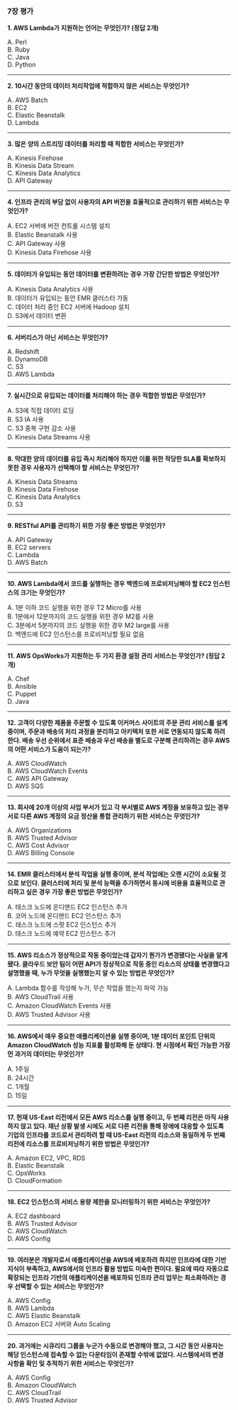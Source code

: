 ### 7장 평가

**1. AWS Lambda가 지원하는 언어는 무엇인가? (정답 2개)**

A. Perl  
B. Ruby  
C. Java  
D. Python

---

**2. 10시간 동안의 데이터 처리작업에 적합하지 않은 서비스는 무엇인가?**

A. AWS Batch  
B. EC2  
C. Elastic Beanstalk  
D. Lambda

---

**3. 많은 양의 스트리밍 데이터를 처리할 때 적합한 서비스는 무엇인가?**

A. Kinesis Firehose  
B. Kinesis Data Stream  
C. Kinesis Data Analytics  
D. API Gateway

---

**4. 인프라 관리의 부담 없이 사용자의 API 버전을 효율적으로 관리하기 위한 서비스는 무엇인가?**

A. EC2 서버에 버전 컨트롤 시스템 설치  
B. Elastic Beanstalk 사용  
C. API Gateway 사용  
D. Kinesis Data Firehose 사용

---

**5. 데이터가 유입되는 동안 데이터를 변환하려는 경우 가장 간단한 방법은 무엇인가?**

A. Kinesis Data Analytics 사용  
B. 데이터가 유입되는 동안 EMR 클러스터 가동  
C. 데이터 처리 중인 EC2 서버에 Hadoop 설치  
D. S3에서 데이터 변환

---

**6. 서버리스가 아닌 서비스는 무엇인가?**

A. Redshift  
B. DynamoDB  
C. S3  
D. AWS Lambda

---

**7. 실시간으로 유입되는 데이터를 처리해야 하는 경우 적합한 방법은 무엇인가?**

A. S3에 직접 데이터 로딩  
B. S3 IA 사용  
C. S3 중복 구현 감소 사용  
D. Kinesis Data Streams 사용

---

**8. 막대한 양의 데이터를 유입 즉시 처리해야 하지만 이를 위한 적당한 SLA를 확보하지 못한 경우 사용자가 선택해야 할 서비스는 무엇인가?**

A. Kinesis Data Streams  
B. Kinesis Data Firehose  
C. Kinesis Data Analytics  
D. S3

---

**9. RESTful API를 관리하기 위한 가장 좋은 방법은 무엇인가?**

A. API Gateway  
B. EC2 servers  
C. Lambda  
D. AWS Batch

---

**10. AWS Lambda에서 코드를 실행하는 경우 백엔드에 프로비저닝해야 할 EC2 인스턴스의 크기는 무엇인가?**

A. 1분 이하 코드 실행을 위한 경우 T2 Micro를 사용  
B. 1분에서 12분까지의 코드 실행을 위한 경우 M2를 사용  
C. 3분에서 5분까지의 코드 실행을 위한 경우 M2 large를 사용  
D. 백엔드에 EC2 인스턴스를 프로비저닝할 필요 없음

---

**11. AWS OpsWorks가 지원하는 두 가지 환경 설정 관리 서비스는 무엇인가? (정답 2개)**

A. Chef  
B. Ansible  
C. Puppet  
D. Java

---

**12. 고객이 다양한 제품을 주문할 수 있도록 이커머스 사이트의 주문 관리 서비스를 설계 중이며, 주문과 배송의 처리 과정을 분리하고 아키텍처 또한 서로 연동되지 않도록 하려 한다. 배송 우선 순위에서 표준 배송과 우선 배송을 별도로 구분해 관리하려는 경우 AWS의 어떤 서비스가 도움이 되는가?**

A. AWS CloudWatch  
B. AWS CloudWatch Events  
C. AWS API Gateway  
D. AWS SQS

---

**13. 회사에 20개 이상의 사업 부서가 있고 각 부서별로 AWS 계정을 보유하고 있는 경우 서로 다른 AWS 계정의 요금 정산을 통합 관리하기 위한 서비스는 무엇인가?**

A. AWS Organizations  
B. AWS Trusted Advisor  
C. AWS Cost Advisor  
D. AWS Billing Console

---

**14. EMR 클러스터에서 분석 작업을 실행 중이며, 분석 작업에는 오랜 시간이 소요될 것으로 보인다. 클러스터에 처리 및 분석 능력을 추가하면서 동시에 비용을 효율적으로 관리하고 싶은 경우 가장 좋은 방법은 무엇인가?**

A. 태스크 노드에 온디맨드 EC2 인스턴스 추가  
B. 코어 노드에 온디맨드 EC2 인스턴스 추가  
C. 태스크 노드에 스팟 EC2 인스턴스 추가  
D. 태스크 노드에 예약 EC2 인스턴스 추가

---

**15. AWS 리소스가 정상적으로 작동 중이었는데 갑자기 뭔가가 변경됐다는 사실을 알게 됐다. 클라우드 보안 팀이 어떤 API가 정상적으로 작동 중인 리소스의 상태를 변경했다고 설명했을 때, 누가 무엇을 실행했는지 알 수 있는 방법은 무엇인가?**

A. Lambda 함수를 작성해 누가, 무슨 작업을 했는지 파악 가능  
B. AWS CloudTrail 사용  
C. Amazon CloudWatch Events 사용  
D. AWS Trusted Advisor 사용

---

**16. AWS에서 매우 중요한 애플리케이션을 실행 중이며, 1분 데이터 포인트 단위의 Amazon CloudWatch 성능 지표를 활성화해 둔 상태다. 현 시점에서 확인 가능한 가장 먼 과거의 데이터는 무엇인가?**

A. 1주일  
B. 24시간  
C. 1개월  
D. 15일

---

**17. 현재 US-East 리전에서 모든 AWS 리소스를 실행 중이고, 두 번째 리전은 아직 사용하지 않고 있다. 재난 상황 발생 시에도 서로 다른 리전을 통해 장애에 대응할 수 있도록 기업의 인프라를 코드로서 관리하려 할 때 US-East 리전의 리소스와 동일하게 두 번째 리전에 리소스를 프로비저닝하기 위한 방법은 무엇인가?**

A. Amazon EC2, VPC, RDS  
B. Elastic Beanstalk  
C. OpsWorks  
D. CloudFormation

---

**18. EC2 인스턴스의 서비스 용량 제한을 모니터링하기 위한 서비스는 무엇인가?**

A. EC2 dashboard  
B. AWS Trusted Advisor  
C. AWS CloudWatch  
D. AWS Config

---

**19. 여러분은 개발자로서 애플리케이션을 AWS에 배포하려 하지만 인프라에 대한 기반 지식이 부족하고, AWS에서의 인프라 활용 방법도 미숙한 편이다. 필요에 따라 자동으로 확장되는 인프라 기반의 애플리케이션을 배포하되 인프라 관리 업무는 최소화하려는 경우 선택할 수 있는 서비스는 무엇인가?**

A. AWS Config  
B. AWS Lambda  
C. AWS Elastic Beanstalk  
D. Amazon EC2 서버와 Auto Scaling

---

**20. 과거에는 시큐리티 그룹을 누군가 수동으로 변경해야 했고, 그 시간 동안 사용자는 해당 인스턴스에 접속할 수 없는 다운타임이 존재할 수밖에 없었다. 시스템에서의 변경 사항을 확인 및 추적하기 위한 서비스는 무엇인가?**

A. AWS Config  
B. Amazon CloudWatch  
C. AWS CloudTrail  
D. AWS Trusted Advisor